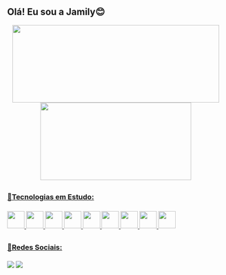 <h2>Olá! Eu sou a Jamily😊</h2>

<div align="center">
  <a href="https://github.com/jamilycosta">
  <img width="480em" height="180em" src="https://github-readme-stats.vercel.app/api?username=jamilycosta&show_icons=true&theme=algolia&include_all_commits=true&count_private=true"/>
  <img width="350em" height="180em" src="https://github-readme-stats.vercel.app/api/top-langs/?username=jamilycosta&layout=compact&langs_count=7&theme=algolia"/>
</div>

##

<h3>📌Tecnologias em Estudo:<h3>
<div style="display: inline_block">
  <img height="40" width="40" src="https://cdn.jsdelivr.net/gh/devicons/devicon/icons/html5/html5-original.svg" />
  <img height="40" width="40" src="https://cdn.jsdelivr.net/gh/devicons/devicon/icons/css3/css3-original.svg" />
  <img height="40" width="40" src="https://cdn.jsdelivr.net/gh/devicons/devicon/icons/bootstrap/bootstrap-original.svg" />
  <img height="40" width="40" src="https://cdn.jsdelivr.net/gh/devicons/devicon/icons/javascript/javascript-original.svg" />
  <img height="40" width="40" src="https://cdn.jsdelivr.net/gh/devicons/devicon/icons/java/java-original.svg" />
  <img height="40" width="40" src="https://cdn.jsdelivr.net/gh/devicons/devicon/icons/c/c-original.svg" />
  <img height="40" width="40" src="https://cdn.jsdelivr.net/gh/devicons/devicon/icons/php/php-original.svg" />
  <img height="40" width="40" src="https://cdn.jsdelivr.net/gh/devicons/devicon/icons/mysql/mysql-original.svg" />
  <img height="40" width="40" src="https://cdn.jsdelivr.net/gh/devicons/devicon/icons/postgresql/postgresql-original-wordmark.svg" />
</div>

##

<h3>📌Redes Sociais:<h3>
<div style="display: inline_block">
  <a href="https://instagram.com/jamilycosta.r" target="_blank"><img src="https://img.shields.io/badge/-Instagram-%23E4405F?style=for-the-badge&logo=instagram&logoColor=white" target="_blank"></a>
  <a href="http://www.linkedin.com/in/jamily-costa-ribeiro-618a70237" target="_blank"><img src="https://img.shields.io/badge/-LinkedIn-%230077B5?style=for-the-badge&logo=linkedin&logoColor=white" target="_blank"></a>
</div>
